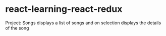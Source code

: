 # react-learning-react-redux

Project: Songs
displays a list of songs and on selection displays the details of the song
